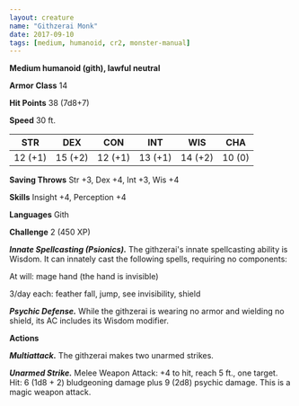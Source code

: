 ```yaml
---
layout: creature
name: "Githzerai Monk"
date: 2017-09-10
tags: [medium, humanoid, cr2, monster-manual]
---
```


**Medium humanoid (gith), lawful neutral**

**Armor Class** 14

**Hit Points** 38 (7d8+7)

**Speed** 30 ft.

|   STR   |   DEX   |   CON   |   INT   |   WIS   |   CHA   |
|:-----:|:-----:|:-----:|:-----:|:-----:|:-----:|
| 12 (+1) | 15 (+2) | 12 (+1) | 13 (+1) | 14 (+2) | 10 (0) |

**Saving Throws** Str +3, Dex +4, Int +3, Wis +4

**Skills** Insight +4, Perception +4

**Languages** Gith

**Challenge** 2 (450 XP)

***Innate Spellcasting (Psionics).*** The githzerai's innate spellcasting ability is Wisdom. It can innately cast the following spells, requiring no components: 

At will: mage hand (the hand is invisible)

3/day each: feather fall, jump, see invisibility, shield

***Psychic Defense.*** While the githzerai is wearing no armor and wielding no shield, its AC includes its Wisdom modifier.

**Actions**

***Multiattack.*** The githzerai makes two unarmed strikes.

***Unarmed Strike.*** Melee Weapon Attack: +4 to hit, reach 5 ft., one target. Hit: 6 (1d8 + 2) bludgeoning damage plus 9 (2d8) psychic damage. This is a magic weapon attack.

